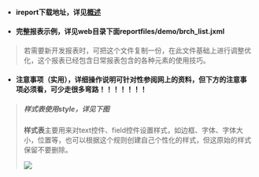* #### ireport下载地址，详见[概述](/README.md)
* #### 完整报表示例，详见web目录下面reportfiles/demo/brch\_list.jxml

> 若需要新开发报表时，可把这个文件复制一份，在此文件基础上进行调整优化，这个报表已经包含日常报表包含的各种元素的使用技巧。

* #### 注意事项（实用），详细操作说明可针对性参阅网上的资料，但下方的注意事项必须看，可少走很多弯路！！！！！！！

> ##### 样式表使用style，详见下图
>
> **样式表**主要用来对text控件、field控件设置样式，如边框、字体、字体大小，位置等，也可以根据这个规则创建自己个性化的样式，但这原始的样式保留不要删除。
>
> ![](file:///C:\Users\Administrator.USER-20170419MQ\AppData\Roaming\Tencent\Users\12452964\QQ\WinTemp\RichOle\29O6[MJJ`M30L2@~@%28~YIO7.png)



